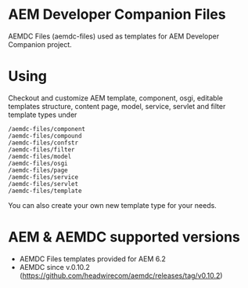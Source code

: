 # AEM Developer Companion Files
AEMDC Files (aemdc-files) used as templates for AEM Developer Companion project.

# Using
Checkout and customize AEM template, component, osgi, editable templates structure, content page, model, service, servlet and filter template types under
 
	/aemdc-files/component
	/aemdc-files/compound
	/aemdc-files/confstr
	/aemdc-files/filter
	/aemdc-files/model
	/aemdc-files/osgi
	/aemdc-files/page
	/aemdc-files/service
	/aemdc-files/servlet
	/aemdc-files/template

You can also create your own new template type for your needs.

# AEM & AEMDC supported versions

- AEMDC Files templates provided for AEM 6.2
- AEMDC since v.0.10.2 (https://github.com/headwirecom/aemdc/releases/tag/v0.10.2)
